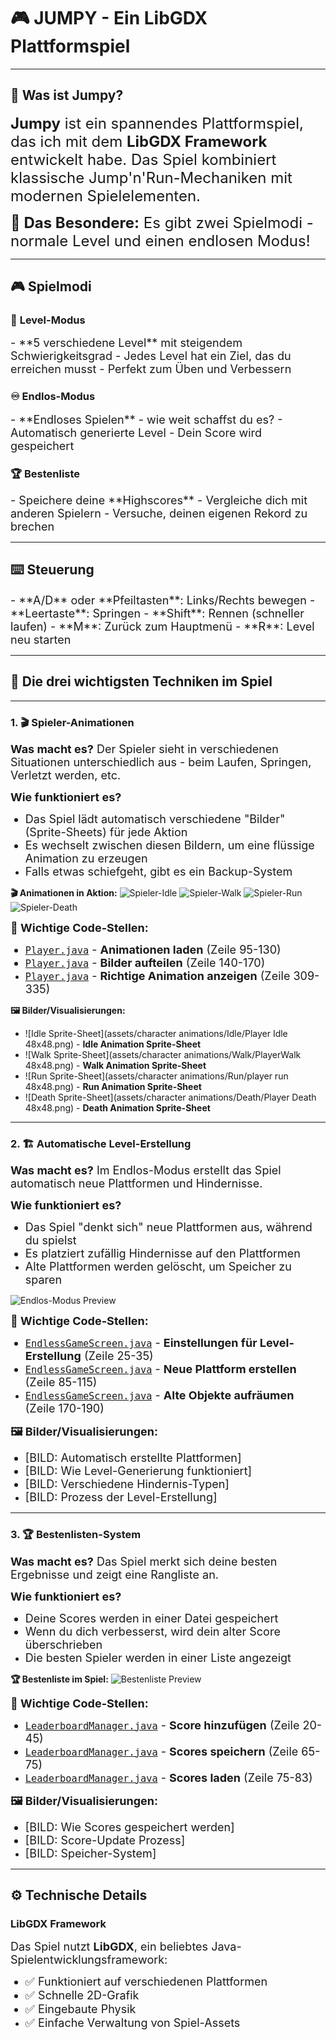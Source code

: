 # 🎮 JUMPY - Ein LibGDX Plattformspiel

---

## 📖 Was ist Jumpy?
<font size="5">**Jumpy** ist ein spannendes Plattformspiel, das ich mit dem **LibGDX Framework** entwickelt habe. 
Das Spiel kombiniert klassische Jump'n'Run-Mechaniken mit modernen Spielelementen.</font>

<font size="5">**🎯 Das Besondere:** Es gibt zwei Spielmodi - normale Level und einen endlosen Modus!</font>

---

## 🎮 Spielmodi

### 🎯 **Level-Modus**
<font size="4">
- **5 verschiedene Level** mit steigendem Schwierigkeitsgrad
- Jedes Level hat ein Ziel, das du erreichen musst
- Perfekt zum Üben und Verbessern
</font>

### ♾️ **Endlos-Modus**  
<font size="4">
- **Endloses Spielen** - wie weit schaffst du es?
- Automatisch generierte Level
- Dein Score wird gespeichert
</font>

### 🏆 **Bestenliste**
<font size="4">
- Speichere deine **Highscores**
- Vergleiche dich mit anderen Spielern
- Versuche, deinen eigenen Rekord zu brechen
</font>

---

## ⌨️ Steuerung
<font size="4">
- **A/D** oder **Pfeiltasten**: Links/Rechts bewegen
- **Leertaste**: Springen
- **Shift**: Rennen (schneller laufen)
- **M**: Zurück zum Hauptmenü
- **R**: Level neu starten
</font>

---

## 🔧 Die drei wichtigsten Techniken im Spiel

---

### 1. 🎬 **Spieler-Animationen**
<font size="4">**Was macht es?**
Der Spieler sieht in verschiedenen Situationen unterschiedlich aus - beim Laufen, Springen, Verletzt werden, etc.</font>

<font size="4">**Wie funktioniert es?**
- Das Spiel lädt automatisch verschiedene "Bilder" (Sprite-Sheets) für jede Aktion
- Es wechselt zwischen diesen Bildern, um eine flüssige Animation zu erzeugen
- Falls etwas schiefgeht, gibt es ein Backup-System</font>

**🎬 Animationen in Aktion:**
![Spieler-Idle](assets/gifs/idlegif.gif)
![Spieler-Walk](assets/gifs/walkgif.gif)
![Spieler-Run](assets/gifs/rungif.gif)
![Spieler-Death](assets/gifs/deathgif.gif)

<font size="4">**📁 Wichtige Code-Stellen:**
- [`Player.java`](https://github.com/MemeLower/JumpyV5/blob/main/core/src/main/java/com/mygdx/game/Player.java#L95-L130) - **Animationen laden** (Zeile 95-130)
- [`Player.java`](https://github.com/MemeLower/JumpyV5/blob/main/core/src/main/java/com/mygdx/game/Player.java#L140-L170) - **Bilder aufteilen** (Zeile 140-170)
- [`Player.java`](https://github.com/MemeLower/JumpyV5/blob/main/core/src/main/java/com/mygdx/game/Player.java#L309-L335) - **Richtige Animation anzeigen** (Zeile 309-335)</font>

**🖼️ Bilder/Visualisierungen:**
- ![Idle Sprite-Sheet](assets/character animations/Idle/Player Idle 48x48.png) - **Idle Animation Sprite-Sheet**
- ![Walk Sprite-Sheet](assets/character animations/Walk/PlayerWalk 48x48.png) - **Walk Animation Sprite-Sheet**  
- ![Run Sprite-Sheet](assets/character animations/Run/player run 48x48.png) - **Run Animation Sprite-Sheet**
- ![Death Sprite-Sheet](assets/character animations/Death/Player Death 48x48.png) - **Death Animation Sprite-Sheet**

---

### 2. 🏗️ **Automatische Level-Erstellung**
<font size="4">**Was macht es?**
Im Endlos-Modus erstellt das Spiel automatisch neue Plattformen und Hindernisse.</font>

<font size="4">**Wie funktioniert es?**
- Das Spiel "denkt sich" neue Plattformen aus, während du spielst
- Es platziert zufällig Hindernisse auf den Plattformen
- Alte Plattformen werden gelöscht, um Speicher zu sparen</font>

![Endlos-Modus Preview](assets/EndlessPreview.PNG)

<font size="4">**📁 Wichtige Code-Stellen:**
- [`EndlessGameScreen.java`](https://github.com/MemeLower/JumpyV5/blob/main/core/src/main/java/com/mygdx/game/EndlessGameScreen.java#L25-L35) - **Einstellungen für Level-Erstellung** (Zeile 25-35)
- [`EndlessGameScreen.java`](https://github.com/MemeLower/JumpyV5/blob/main/core/src/main/java/com/mygdx/game/EndlessGameScreen.java#L85-L115) - **Neue Plattform erstellen** (Zeile 85-115)
- [`EndlessGameScreen.java`](https://github.com/MemeLower/JumpyV5/blob/main/core/src/main/java/com/mygdx/game/EndlessGameScreen.java#L170-L190) - **Alte Objekte aufräumen** (Zeile 170-190)</font>

<font size="4">**🖼️ Bilder/Visualisierungen:**
- [BILD: Automatisch erstellte Plattformen]
- [BILD: Wie Level-Generierung funktioniert]
- [BILD: Verschiedene Hindernis-Typen]
- [BILD: Prozess der Level-Erstellung]</font>

---

### 3. 🏆 **Bestenlisten-System**
<font size="4">**Was macht es?**
Das Spiel merkt sich deine besten Ergebnisse und zeigt eine Rangliste an.</font>

<font size="4">**Wie funktioniert es?**
- Deine Scores werden in einer Datei gespeichert
- Wenn du dich verbesserst, wird dein alter Score überschrieben
- Die besten Spieler werden in einer Liste angezeigt</font>

**🏆 Bestenliste im Spiel:**
![Bestenliste Preview](assets/RanglistePreview.PNG)

<font size="4">**📁 Wichtige Code-Stellen:**
- [`LeaderboardManager.java`](https://github.com/MemeLower/JumpyV5/blob/main/core/src/main/java/com/mygdx/game/LeaderboardManager.java#L20-L45) - **Score hinzufügen** (Zeile 20-45)
- [`LeaderboardManager.java`](https://github.com/MemeLower/JumpyV5/blob/main/core/src/main/java/com/mygdx/game/LeaderboardManager.java#L65-L75) - **Scores speichern** (Zeile 65-75)
- [`LeaderboardManager.java`](https://github.com/MemeLower/JumpyV5/blob/main/core/src/main/java/com/mygdx/game/LeaderboardManager.java#L75-L83) - **Scores laden** (Zeile 75-83)</font>

<font size="4">**🖼️ Bilder/Visualisierungen:**
- [BILD: Wie Scores gespeichert werden]
- [BILD: Score-Update Prozess]
- [BILD: Speicher-System]</font>

---

## ⚙️ Technische Details

### **LibGDX Framework**
<font size="4">Das Spiel nutzt **LibGDX**, ein beliebtes Java-Spielentwicklungsframework:
- ✅ Funktioniert auf verschiedenen Plattformen
- ✅ Schnelle 2D-Grafik
- ✅ Eingebaute Physik
- ✅ Einfache Verwaltung von Spiel-Assets</font>
